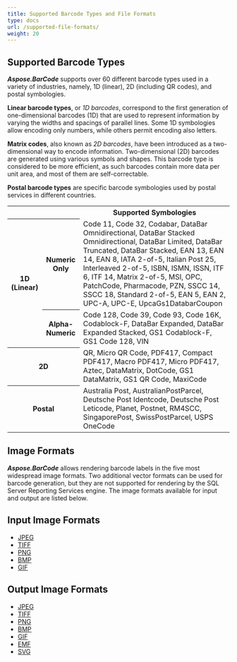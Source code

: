 ```yaml
---
title: Supported Barcode Types and File Formats
type: docs
url: /supported-file-formats/
weight: 20
---
```


## **Supported Barcode Types**
***Aspose.BarCode*** supports over 60 different barcode types used in a variety of industries, namely, 1D (linear), 2D (including QR codes), and postal symbologies. 

**Linear barcode types**, or *1D barcodes*, correspond to the first generation of one-dimensional barcodes (1D) that are used to represent information by varying the widths and spacings of parallel lines. Some 1D symbologies allow encoding only numbers, while others permit encoding also letters.  

**Matrix codes**, also known as *2D barcodes*, have been introduced as a two-dimensional way to encode information. Two-dimensional (2D) barcodes are generated using various symbols and shapes. This barcode type is considered to be more efficient, as such barcodes contain more data per unit area, and most of them are self-correctable.  
  
**Postal barcode types** are specific barcode symbologies used by postal services in different countries.
  
<table> 
<tr> <th></th><th></th> 
<th>Supported Symbologies</th> 
</tr> 
<tr> <th rowspan="2">1D (Linear)</th> 
<th>Numeric Only</th> 
<td>Code 11, Code 32, Codabar, DataBar Omnidirectional, DataBar Stacked Omnidirectional, DataBar Limited, DataBar Truncated, DataBar Stacked, EAN 13, EAN 14, EAN 8,
IATA 2-of-5, Italian Post 25, Interleaved 2-of-5, ISBN, ISMN, ISSN, ITF 6, ITF 14, Matrix 2-of-5, MSI, OPC, PatchCode, Pharmacode, PZN, SSCC 14, SSCC 18, 
Standard 2-of-5, EAN 5, EAN 2, UPC-A, UPC-E, UpcaGs1DatabarCoupon
</td> 
</tr> 
<tr> <th>Alpha-Numeric</th> 
<td>Code 128, Code 39, Code 93, Code 16K, Codablock-F, DataBar Expanded, DataBar Expanded Stacked, GS1 Codablock-F, GS1 Code 128, VIN</td> 
 </tr> 
<tr> <th colspan ="2" >2D</th> 
<td>QR, Micro QR Code, PDF417, Compact PDF417, Macro PDF417, Micro PDF417, Aztec, DataMatrix, DotCode, GS1 DataMatrix, GS1 QR Code, MaxiCode</td> 
 </tr> 
 <tr> <th colspan ="2">Postal</th> 
<td>Australia Post, AustralianPostParcel, Deutsche Post Identcode, Deutsche Post Leticode, Planet, Postnet, RM4SCC, SingaporePost, SwissPostParcel, USPS OneCode</td> 
 </tr> 
</tr> 
</table>

## **Image Formats**
***Aspose.BarCode*** allows rendering barcode labels in the five most widespread image formats. Two additional vector formats can be used for barcode generation, but they are not supported for rendering by the SQL Server Reporting Services engine. The image formats available for input and output are listed below.

## **Input Image Formats**
- [JPEG](https://docs.fileformat.com/image/jpeg/)
- [TIFF](https://docs.fileformat.com/image/tiff/)
- [PNG](https://docs.fileformat.com/image/png/)
- [BMP](https://docs.fileformat.com/image/bmp/)
- [GIF](https://docs.fileformat.com/image/gif/)

## **Output Image Formats**
- [JPEG](https://docs.fileformat.com/image/jpeg/)
- [TIFF](https://docs.fileformat.com/image/tiff/)
- [PNG](https://docs.fileformat.com/image/png/)
- [BMP](https://docs.fileformat.com/image/bmp/)
- [GIF](https://docs.fileformat.com/image/gif/)
- [EMF](https://docs.fileformat.com/image/emf/)
- [SVG](https://docs.fileformat.com/page-description-language/svg/)
